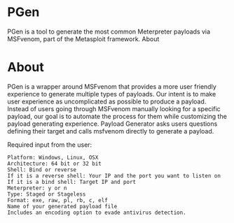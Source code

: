 # PGen
PGen is a tool to generate the most common Meterpreter payloads via MSFvenom, part of the Metasploit framework.
About

# About
PGen is a wrapper around MSFvenom that provides a more user friendly experience to generate multiple types of payloads. Our intent is to make user experience as uncomplicated as possible to produce a payload. Instead of users going through MSFvenom manually looking for a specific payload, our goal is to automate the process for them while customizing the payload generating experience. Payload Generator asks users questions defining their target and calls msfvenom directly to generate a payload.

Required input from the user:

    Platform: Windows, Linux, OSX
    Architecture: 64 bit or 32 bit
    Shell: Bind or reverse
    If it is a reverse shell: Your IP and the port you want to listen on
    If it is a bind shell: Target IP and port
    Meterpreter: y or n
    Type: Staged or Stageless
    Format: exe, raw, pl, rb, c, elf
    Name of your generated payload file
    Includes an encoding option to evade antivirus detection.
